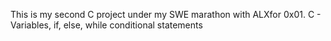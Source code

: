 This is my second C project under my SWE marathon with ALXfor 0x01. C - Variables, if, else, while conditional statements
